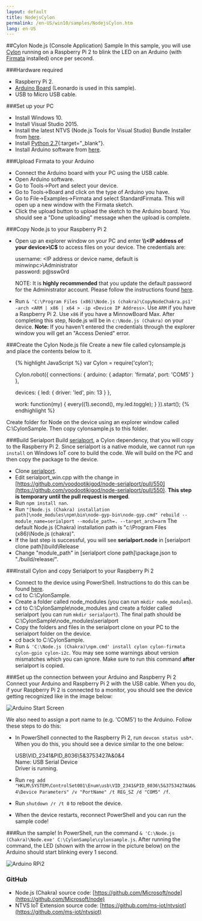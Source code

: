 ```yaml
---
layout: default
title: NodejsCylon
permalink: /en-US/win10/samples/NodejsCylon.htm
lang: en-US
---
```


##Cylon Node.js (Console Application) Sample
In this sample, you will use [Cylon](https://www.npmjs.com/package/cylon) running on a Raspberry Pi 2 to blink the LED on an Arduino (with [Firmata](https://www.npmjs.com/package/firmata) installed) once per second.

###Hardware required
* Raspberry Pi 2.
* [Arduino Board](https://www.arduino.cc/en/main/products) (Leonardo is used in this sample).
* USB to Micro USB cable.

###Set up your PC
* Install Windows 10.
* Install Visual Studio 2015.
* Install the latest NTVS (Node.js Tools for Visual Studio) Bundle Installer from [here](https://github.com/ms-iot/ntvsiot/releases).
* Install [Python 2.7](https://www.python.org/downloads/){:target="_blank"}.
* Install Arduino software from [here](https://www.arduino.cc/en/Main/Software).


###Upload Firmata to your Arduino
* Connect the Arduino board with your PC using the USB cable.
* Open Arduino software.
* Go to Tools->Port and select your device.
* Go to Tools->Board and click on the type of Arduino you have.
* Go to File->Examples->Firmata and select StandardFirmata. This will open up a new window with the Firmata sketch.
* Click the upload button to upload the sketch to the Arduino board. You should see a "Done uploading" message when the upload is complete.


###Copy Node.js to your Raspberry Pi 2
* Open up an explorer window on your PC and enter **\\\\\<IP address of your device\>\\C$** to access files on your device. The credentials are:

   username: <IP address or device name, default is minwinpc>\Administrator  
   password: p@ssw0rd  

  NOTE: It is **highly recommended** that you update the default password for the Administrator account.  Please follow the instructions found [here]({{site.baseurl}}/{{page.lang}}/win10/samples/PowerShell.htm).  

* Run `& 'C:\Program Files (x86)\Node.js (chakra)\CopyNodeChakra.ps1' -arch <ARM | x86 | x64 > -ip <Device IP Address>`. Use `ARM` if you have a Raspberry Pi 2. Use `x86` if you have a MinnowBoard Max. 
  After completing this step, Node.js will be in `c:\Node.js (Chakra)` on your device. **Note:** If you haven't entered the credentials through the explorer window you will get an "Access Denied" error.


###Create the Cylon Node.js file
Create a new file called cylonsample.js and place the contents below to it.
<UL>
{% highlight JavaScript %}
var Cylon = require('cylon');

Cylon.robot({
  connections: {
    arduino: { adaptor: 'firmata', port: 'COM5' }
  },

  devices: {
    led: { driver: 'led', pin: 13 }
  },

  work: function(my) {
    every((1).second(), my.led.toggle);
  }
}).start();
{% endhighlight %}
</UL>
Create folder for Node on the device using an explorer window called C:\CylonSample. Then copy cylonsample.js to this folder.


###Build Serialport
Build [serialport](https://www.npmjs.com/package/serialport), a Cylon dependency, that you will copy to the Raspberry Pi 2. Since serialport is a native module, 
we cannot run `npm install` on Windows IoT core to build the code. We will build on the PC and then copy the package to the device.

* Clone [serialport](https://github.com/voodootikigod/node-serialport).
* Edit serialport_win.cpp with the change in [https://github.com/voodootikigod/node-serialport/pull/550](https://github.com/voodootikigod/node-serialport/pull/550). **This step is temporary until the pull request is merged**.
* Run `npm install nan`.
* Run `"[Node.js (Chakra) installation path]\node_modules\npm\bin\node-gyp-bin\node-gyp.cmd" rebuild --module_name=serialport --module_path=. --target_arch=arm` 
  The default Node.js (Chakra) installation path is "c:\Program Files (x86)\Node.js (chakra)".
* If the last step is successful, you will see **serialport.node** in [serialport clone path]\build\Release
* Change "module_path" in [serialport clone path]\package.json to "./build/release/".


###Install Cylon and copy Serialport to your Raspberry Pi 2
* Connect to the device using PowerShell. Instructions to do this can be found [here]({{site.baseurl}}/{{page.lang}}/win10/samples/PowerShell.htm).
* cd to C:\CylonSample.
* Create a folder called node_modules (you can run `mkdir node_modules`).
* cd to C:\CylonSample\node_modules and create a folder called serialport (you can run `mkdir serialport`). The final path should be C:\CylonSample\node_modules\serialport
* Copy the folders and files in the serialport clone on your PC to the serialport folder on the device.
* cd back to C:\CylonSample.
* Run `& 'C:\Node.js (Chakra)\npm.cmd' install cylon cylon-firmata cylon-gpio cylon-i2c`. You may see some warnings about version mismatches which you can ignore. Make sure to run this command **after** serialport is copied.



###Set up the connection between your Arduino and Raspberry Pi 2
Connect your Arduino and Raspberry Pi 2 with the USB cable. When you do, if your Raspberry Pi 2 is connected to a monitor, 
you should see the device getting recognized like in the image below:

![Arduino Start Screen]({{site.baseurl}}/images/Nodejs/arduino-startscreen.jpg)

We also need to assign a port name to (e.g. 'COM5') to the Arduino. Follow these steps to do this:

* In PowerShell connected to the Raspberry Pi 2, run `devcon status usb*`. When you do this, you should see a device similar to the one below:

   USB\VID_2341&PID_8036\5&3753427A&0&4  
   Name: USB Serial Device  
   Driver is running.
* Run `reg add "HKLM\SYSTEM\ControlSet001\Enum\usb\VID_2341&PID_8036\5&3753427A&0&4\Device Parameters" /v "PortName" /t REG_SZ /d "COM5" /f`.
* Run `shutdown /r /t 0` to reboot the device.
* When the device restarts, reconnect PowerShell and you can run the sample code!


###Run the sample!
In PowerShell, run the command `& 'C:\Node.js (Chakra)\Node.exe' C:\CylonSample\cylonsample.js`.
After running the command, the LED (shown with the arrow in the picture below) on the Arduino should start blinking every 1 second.

![Arduino RPi2]({{site.baseurl}}/images/Nodejs/arduino-rpi2.jpg)


### GitHub
* Node.js (Chakra) source code: [https://github.com/Microsoft/node](https://github.com/Microsoft/node)
* NTVS IoT Extension source code: [https://github.com/ms-iot/ntvsiot](https://github.com/ms-iot/ntvsiot)
